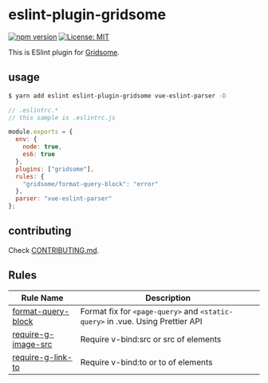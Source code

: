 # eslint-plugin-gridsome

[![npm version](https://badge.fury.io/js/eslint-plugin-gridsome.svg)](https://badge.fury.io/js/eslint-plugin-gridsome)
[![License: MIT](https://img.shields.io/badge/License-MIT-green.svg)](https://opensource.org/licenses/MIT)

This is ESlint plugin for [Gridsome](https://gridsome.org/).

## usage

```bash
$ yarn add eslint eslint-plugin-gridsome vue-eslint-parser -D
```

```javascript
// .eslintrc.*
// this sample is .eslintrc.js

module.exports = {
  env: {
    node: true,
    es6: true
  },
  plugins: ["gridsome"],
  rules: {
    "gridsome/format-query-block": "error"
  },
  parser: "vue-eslint-parser"
};
```

## contributing

Check [CONTRIBUTING.md](https://github.com/gridsome/eslint-plugin-gridsome/blob/master/CONTRIBUTING.md).

## Rules

| Rule Name                                                                                                               | Description                                                                    |
| ----------------------------------------------------------------------------------------------------------------------- | ------------------------------------------------------------------------------ |
| [format-query-block](https://github.com/gridsome/eslint-plugin-gridsome/blob/master/docs/rules/format-query-block.md)   | Format fix for `<page-query>` and `<static-query>` in .vue. Using Prettier API |
| [require-g-image-src](https://github.com/gridsome/eslint-plugin-gridsome/blob/master/docs/rules/require-g-image-src.md) | Require v-bind:src or src of <g-image> elements                                |
| [require-g-link-to](https://github.com/gridsome/eslint-plugin-gridsome/blob/master/docs/rules/require-g-link-to.md)     | Require v-bind:to or to of <g-link> elements                                   |
